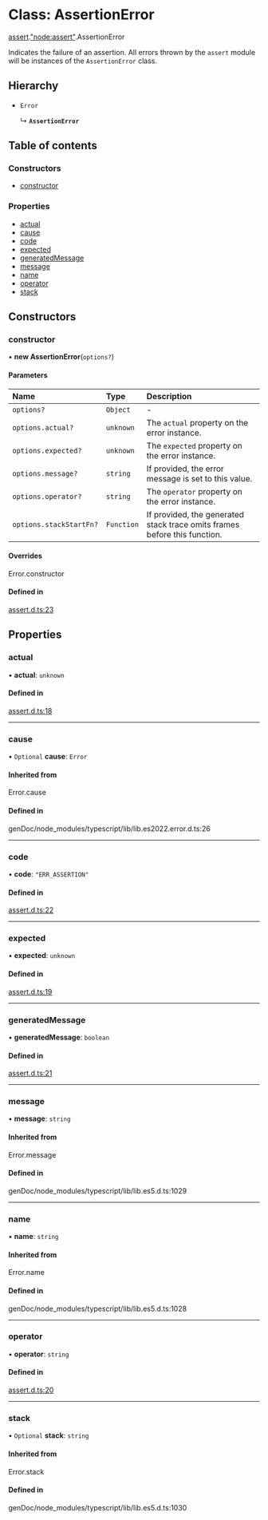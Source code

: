 # Class: AssertionError

[assert](../modules/assert.md).["node:assert"](../modules/assert._node_assert_.md).AssertionError

Indicates the failure of an assertion. All errors thrown by the `assert` module
will be instances of the `AssertionError` class.

## Hierarchy

- `Error`

  ↳ **`AssertionError`**

## Table of contents

### Constructors

- [constructor](assert._node_assert_.AssertionError.md#constructor)

### Properties

- [actual](assert._node_assert_.AssertionError.md#actual)
- [cause](assert._node_assert_.AssertionError.md#cause)
- [code](assert._node_assert_.AssertionError.md#code)
- [expected](assert._node_assert_.AssertionError.md#expected)
- [generatedMessage](assert._node_assert_.AssertionError.md#generatedmessage)
- [message](assert._node_assert_.AssertionError.md#message)
- [name](assert._node_assert_.AssertionError.md#name)
- [operator](assert._node_assert_.AssertionError.md#operator)
- [stack](assert._node_assert_.AssertionError.md#stack)

## Constructors

### constructor

• **new AssertionError**(`options?`)

#### Parameters

| Name | Type | Description |
| :------ | :------ | :------ |
| `options?` | `Object` | - |
| `options.actual?` | `unknown` | The `actual` property on the error instance. |
| `options.expected?` | `unknown` | The `expected` property on the error instance. |
| `options.message?` | `string` | If provided, the error message is set to this value. |
| `options.operator?` | `string` | The `operator` property on the error instance. |
| `options.stackStartFn?` | `Function` | If provided, the generated stack trace omits frames before this function. |

#### Overrides

Error.constructor

#### Defined in

[assert.d.ts:23](https://github.com/goodcodedev/bun-types/blob/8bd1b3a/assert.d.ts#L23)

## Properties

### actual

• **actual**: `unknown`

#### Defined in

[assert.d.ts:18](https://github.com/goodcodedev/bun-types/blob/8bd1b3a/assert.d.ts#L18)

___

### cause

• `Optional` **cause**: `Error`

#### Inherited from

Error.cause

#### Defined in

genDoc/node_modules/typescript/lib/lib.es2022.error.d.ts:26

___

### code

• **code**: ``"ERR_ASSERTION"``

#### Defined in

[assert.d.ts:22](https://github.com/goodcodedev/bun-types/blob/8bd1b3a/assert.d.ts#L22)

___

### expected

• **expected**: `unknown`

#### Defined in

[assert.d.ts:19](https://github.com/goodcodedev/bun-types/blob/8bd1b3a/assert.d.ts#L19)

___

### generatedMessage

• **generatedMessage**: `boolean`

#### Defined in

[assert.d.ts:21](https://github.com/goodcodedev/bun-types/blob/8bd1b3a/assert.d.ts#L21)

___

### message

• **message**: `string`

#### Inherited from

Error.message

#### Defined in

genDoc/node_modules/typescript/lib/lib.es5.d.ts:1029

___

### name

• **name**: `string`

#### Inherited from

Error.name

#### Defined in

genDoc/node_modules/typescript/lib/lib.es5.d.ts:1028

___

### operator

• **operator**: `string`

#### Defined in

[assert.d.ts:20](https://github.com/goodcodedev/bun-types/blob/8bd1b3a/assert.d.ts#L20)

___

### stack

• `Optional` **stack**: `string`

#### Inherited from

Error.stack

#### Defined in

genDoc/node_modules/typescript/lib/lib.es5.d.ts:1030
